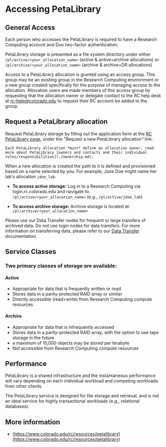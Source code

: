 # Accessing PetaLibrary

## General Access
Each person who accesses the PetaLibrary is required to have a Research Computing account and Duo two-factor authentication. 

PetaLibrary storage is presented as a file system directory under either `/pl/active/<your_allocation_name>` (active & active+archive allocations) or `/pl/archive/<your_allocation_name>` (archive & archive+DR allocations)

Access to a PetaLibrary allocation is granted using an access group. This group may be an existing group in the Research Computing environment or a new group created specifically for the purpose of managing access to the allocation. Allocation users are made members of this access group by requesting that the allocation owner or delegate contact to the RC help desk at <rc-help@colorado.edu> to request their RC account be added to the group.

## Request a PetaLibrary allocation

Request PetaLibrary storage by filling out the application form at the [RC PetaLibrary page](https://www.colorado.edu/rc/resources/petalibrary), under the "Request a new PetaLibrary allocation" link.  

```{important}
Each PetaLibrary allocation *must* define an allocation owner, read more about PetaLibrary [owners and contacts and their individual roles/responsibilities](./ownership.md). 
```

 When a new allocation is created the path to it is defined and provisioned based on a name selected by you. For example, Jane Doe might name her lab's allocation `jdoe_lab`. 

- **To access active storage:** Log in to a Research Computing via login.rc.colorado.edu
    and navigate to: `/pl/active/<your_allocation_name>` (e.g., `/pl/active/jdoe_lab`)

- **To access archive storage:** Archive storage is located at: `/pl/archive/<your_allocation_name>`

Please use our Data Transfer nodes for frequent or large transfers of archived data. Do not use login nodes for data transfers. For more information on transferring data, 
please refer to our [Data Transfer](../../compute/data-transfer.md) documentation. 

## Service Classes

### Two primary classes of storage are available:
#### Active
- Appropriate for data that is frequently written or read
- Stores data in a parity-protected RAID array or similar
- Directly accessible (read+write) from Research Computing compute resources
#### Archive
- Appropriate for data that is infrequently accessed
- Stores data in a parity-protected RAID array, with the option to use tape storage in the future
- a maximum of 10,000 objects may be stored per terabyte
- Not accessible from Research Computing compute resources

## Performance
PetaLibrary is a shared infrastructure and the instantaneous performance will vary depending on each individual workload and competing workloads from other clients.

The PetaLibrary service is designed for file storage and retrieval, and is not an ideal service for highly transactional workloads (e.g., relational databases).

## More information

* [https://www.colorado.edu/rc/resources/petalibrary](https://www.colorado.edu/rc/resources/petalibrary)


